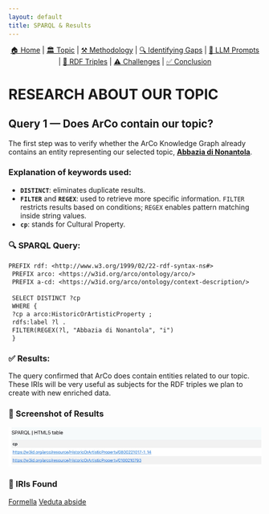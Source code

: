 ```yaml
---
layout: default
title: SPARQL & Results
---
```


<div style="text-align: center; margin-bottom: 20px;">
  <a href="index.html">🏠 Home</a> |
  <a href="topic.html">🏛️ Topic</a> |
  <a href="methodology.html">⚒️ Methodology</a> |
  <a href="gaps.md">🔍 Identifying Gaps</a> |
  <a href="prompts.md">💬 LLM Prompts</a> |
  <a href="triples.md">🔗 RDF Triples</a> |
  <a href="challenges.md">⚠️ Challenges</a> |
  <a href="conclusion.md">✅ Conclusion</a>
</div>

# RESEARCH ABOUT OUR TOPIC

## Query 1 — Does ArCo contain our topic?

The first step was to verify whether the ArCo Knowledge Graph already contains an entity representing our selected topic, **[Abbazia di Nonantola](https://dati.beniculturali.it/lodview-arco/resource/HistoricOrArtisticProperty/0100210793.html)**.

### Explanation of keywords used:
- **`DISTINCT`**: eliminates duplicate results.
- **`FILTER`** and **`REGEX`**: used to retrieve more specific information. `FILTER` restricts results based on conditions; `REGEX` enables pattern matching inside string values.
- **`cp`**: stands for Cultural Property.

### 🔍 SPARQL Query:

```sparql
PREFIX rdf: <http://www.w3.org/1999/02/22-rdf-syntax-ns#>
 PREFIX arco: <https://w3id.org/arco/ontology/arco/>
 PREFIX a-cd: <https://w3id.org/arco/ontology/context-description/>

 SELECT DISTINCT ?cp
 WHERE {
 ?cp a arco:HistoricOrArtisticProperty ;
 rdfs:label ?l .
 FILTER(REGEX(?l, "Abbazia di Nonantola", "i")
 }
```

### ✅ Results:
The query confirmed that ArCo does contain entities related to our topic. These IRIs will be very useful as subjects for the RDF triples we plan to create with new enriched data.

### 📸 Screenshot of Results

![Query 1 results](assets/images/query1_results.png)

### 🧾 IRIs Found
[Formella](https://dati.beniculturali.it/lodview-arco/resource/HistoricOrArtisticProperty/0800221017-1_14.html)
[Veduta abside](https://dati.beniculturali.it/lodview-arco/resource/HistoricOrArtisticProperty/0100210793.html)

